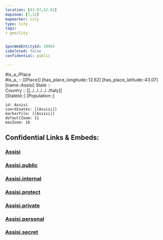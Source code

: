 ```yaml
---
location: [43.07,12.62] 
mapzoom: [7,12] 
mapmarker: city 
type: City
tags:
- geo/City


SpocWebEntityId: 28903
isDeleted: false
confidential: public

---
```

#is_a_/Place  
#is_a_ :: [[Place]] 
[has_place_longitude::12.62] 
[has_place_latitude::43.07] 
[name::Assisi] 
State ::  
Country :: [[../../../../../Italy]]  
[StateId::] 
[Population::] 



```leaflet
id: Assisi
coordinates: [[Assisi]] 
markerFile: [[Assisi]] 
defaultZoom: 11 
maxZoom: 18
```


## Confidential Links & Embeds: 

### [Assisi](/_Standards/Earth/Continent/Europe/Europe~South/Italy/regions~Italy/Umbria/Perugia.Province/City/Assisi.md) 

### [Assisi.public](/_public/Earth/Continent/Europe/Europe~South/Italy/regions~Italy/Umbria/Perugia.Province/City/Assisi.public.md) 

### [Assisi.internal](/_internal/Earth/Continent/Europe/Europe~South/Italy/regions~Italy/Umbria/Perugia.Province/City/Assisi.internal.md) 

### [Assisi.protect](/_protect/Earth/Continent/Europe/Europe~South/Italy/regions~Italy/Umbria/Perugia.Province/City/Assisi.protect.md) 

### [Assisi.private](/_private/Earth/Continent/Europe/Europe~South/Italy/regions~Italy/Umbria/Perugia.Province/City/Assisi.private.md) 

### [Assisi.personal](/_personal/Earth/Continent/Europe/Europe~South/Italy/regions~Italy/Umbria/Perugia.Province/City/Assisi.personal.md) 

### [Assisi.secret](/_secret/Earth/Continent/Europe/Europe~South/Italy/regions~Italy/Umbria/Perugia.Province/City/Assisi.secret.md)

